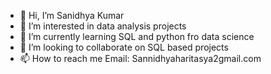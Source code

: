 - 👋 Hi, I’m Sanidhya Kumar
- 👀 I’m interested in data analysis projects
- 🌱 I’m currently learning SQL and python fro data science
- 💞️ I’m looking to collaborate on SQL based projects
- 📫 How to reach me Email: Sannidhyaharitasya2gmail.com

<!---
Sanidhya131/Sanidhya131 is a ✨ special ✨ repository because its `README.md` (this file) appears on your GitHub profile.
You can click the Preview link to take a look at your changes.
--->
